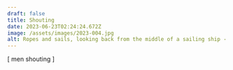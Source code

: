 ```yaml
---
draft: false
title: Shouting
date: 2023-06-23T02:24:24.672Z
image: /assets/images/2023-004.jpg
alt: Ropes and sails, looking back from the middle of a sailing ship - figures on the deck are hard to make out, an ocean in the background
---
```


[ men shouting ]
